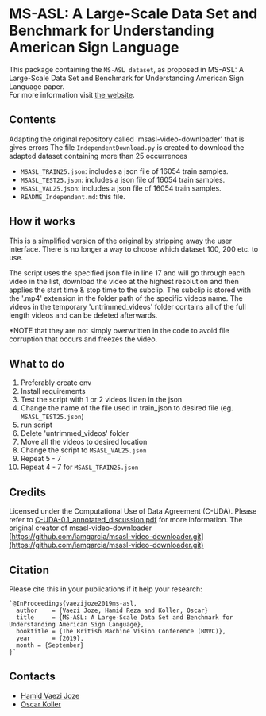 MS-ASL: A Large-Scale Data Set and Benchmark for Understanding American Sign Language
============================================================================================

This package containing the `MS-ASL dataset`, as proposed in MS-ASL: A Large-Scale Data Set and Benchmark for Understanding American Sign Language paper.  
For more information visit [the website](https://www.microsoft.com/en-us/research/project/ms-asl/).

Contents
-----------------
Adapting the original repository called 'msasl-video-downloader' that is gives errors
The file `IndependentDownload.py` is created to download the adapted 
dataset containing more than 25 occurrences

 * `MSASL_TRAIN25.json`: includes a json file of 16054 train samples.
 * `MSASL_TEST25.json`: includes a json file of 16054 train samples.
 * `MSASL_VAL25.json`: includes a json file of 16054 train samples.
 * `README_Independent.md`: this file.

How it works
---------------
This is a simplified version of the original by stripping away the user interface. 
There is no longer a way to choose which dataset 100, 200 etc. to use.

The script uses the specified json file in line 17 and will go through each video in the list, download the video at the highest resolution and then applies the start time & stop time to the subclip.
The subclip is stored with the '.mp4' extension in the folder path of the specific videos name.
The videos in the temporary 'untrimmed_videos' folder contains all of the full length videos and can be deleted afterwards.

*NOTE that they are not simply overwritten in the code to avoid file corruption that occurs and freezes the video.

What to do
---------------
1. Preferably create env
2. Install requirements
3. Test the script with 1 or 2 videos listen in the json
4. Change the name of the file used in train_json to desired file (eg. `MSASL_TEST25.json`)
5. run script
6. Delete 'untrimmed_videos' folder
7. Move all the videos to desired location
8. Change the script to `MSASL_VAL25.json`
9. Repeat 5 - 7 
10. Repeat 4 - 7 for `MSASL_TRAIN25.json`

Credits
---------------
Licensed under the Computational Use of Data Agreement (C-UDA). Please refer to [C-UDA-0.1_annotated_discussion.pdf](/C-UDA-0.1_annotated_discussion.pdf) for more information.
The original creator of msasl-video-downloader [https://github.com/iamgarcia/msasl-video-downloader.git](https://github.com/iamgarcia/msasl-video-downloader.git)


Citation
--------------

Please cite this in your publications if it help your research:

    `@InProceedings{vaezijoze2019ms-asl,
      author    = {Vaezi Joze, Hamid Reza and Koller, Oscar}
      title     = {MS-ASL: A Large-Scale Data Set and Benchmark for Understanding American Sign Language},
      booktitle = {The British Machine Vision Conference (BMVC)},
      year      = {2019},
      month = {September}
    }`


Contacts
------------------
- [Hamid Vaezi Joze](https://www.microsoft.com/en-us/research/people/hava/)
- [Oscar Koller](https://www.microsoft.com/en-us/research/people/oskoller/)
